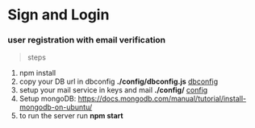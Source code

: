 # Sign and Login

### user registration with email verification 

> steps

1. npm install
2. copy your DB url in dbconfig **./config/dbconfig.js** [dbconfig](https://github.com/Arihantjain1/registration_with_email_verification/blob/master/config/dbconfig.js)
3. setup your mail service in keys and mail **./config/** [config](https://github.com/Arihantjain1/registration_with_email_verification/blob/master/config)
4. Setup mongoDB: https://docs.mongodb.com/manual/tutorial/install-mongodb-on-ubuntu/
5. to run the server run **npm start**
